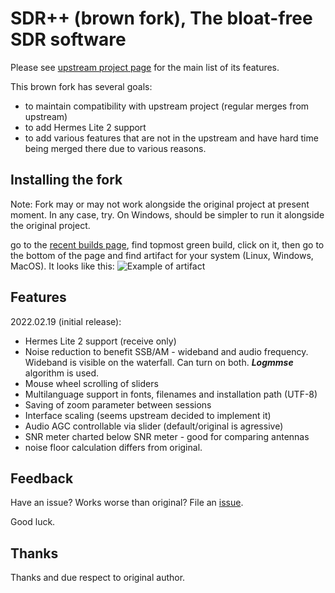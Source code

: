 # SDR++ (brown fork), The bloat-free SDR software<br>

Please see [upstream project page](https://github.com/AlexandreRouma/SDRPlusPlus) for the main list of its features.

This brown fork has several goals:

* to maintain compatibility with upstream project (regular merges from upstream)
* to add Hermes Lite 2 support 
* to add various features that are not in the upstream and have hard time being merged there due to various reasons.

## Installing the fork

Note: Fork may or may not work alongside the original project at present moment. In any case, try. On Windows, should be simpler to run it alongside the original project.

go to the  [recent builds page](https://github.com/sannysanoff/SDRPlusPlus/actions/workflows/build_all.yml), find topmost green build,
click on it, then go to the bottom of the page and find artifact for your system (Linux, Windows, MacOS). It looks like this:
![Example of artifact](https://i.imgur.com/iq8t0Fa.png)

## Features

2022.02.19 (initial release):

* Hermes Lite 2 support (receive only)
* Noise reduction to benefit SSB/AM - wideband and audio frequency. Wideband is visible on the waterfall. Can turn on both. ***Logmmse*** algorithm is used.
* Mouse wheel scrolling of sliders
* Multilanguage support in fonts, filenames and installation path (UTF-8)
* Saving of zoom parameter between sessions
* Interface scaling (seems upstream decided to implement it)
* Audio AGC controllable via slider (default/original is agressive)
* SNR meter charted below SNR meter - good for comparing antennas
* noise floor calculation differs from original.

## Feedback

Have an issue? Works worse than original? File an [issue](https://github.com/sannysanoff/SDRPlusPlus/issues).

Good luck.

## Thanks

Thanks and due respect to original author. 
